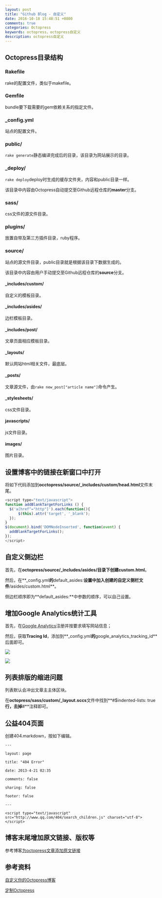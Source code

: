 ```yaml
---
layout: post
title: "Github Blog - 自定义"
date: 2016-10-18 15:48:51 +0800
comments: true
categories: Octopress
keywords: octopress，octopress自定义
description: octopress自定义
---
```


## Octopress目录结构

### Rakefile

rake的配置文件，类似于makefile。

### Gemfile

bundle要下载需要的gem依赖关系的指定文件。

<!--more-->

### _config.yml

站点的配置文件。

### public/

`rake generate`静态编译完成后的目录，该目录为网站展示的目录。

### _deploy/

`rake deploy`deploy时生成的缓存文件夹，内容和public目录一样。

该目录中内容由Octopress自动提交至Github远程仓库的**master**分支。

### sass/

css文件的源文件目录。

### plugins/

放置自带及第三方插件目录，ruby程序。

### source/

站点的源文件目录，public目录就是根据该目录下数据生成的。

该目录中内容由用户手动提交至Github远程仓库的**source**分支。

#### 		_includes/custom/

自定义的模板目录。

#### 		_includes/asides/

边栏模板目录。

#### 		_includes/post/

文章页面相应模板目录。

#### 	_layouts/

默认网站html相关文件，最底层。

#### 	_posts/

文章源文件，由`rake new_post["article name"]`命令产生。

#### 	_stylesheets/

css文件目录。

#### 	javascripts/

js文件目录。

#### 	images/

图片目录。

## 设置博客中的链接在新窗口中打开

将如下代码添加到**occtopress/source/_includes/custom/head.html**文件末尾。

```javascript
<script type="text/javascript">
function addBlankTargetForLinks () {
  $('a[href^="http"]').each(function(){
      $(this).attr('target', '_blank');
  });
}
$(document).bind('DOMNodeInserted', function(event) {
  addBlankTargetForLinks();
});
</script>
```

## 自定义侧边栏

首先，在**octopress/source/_includes/asides/**目录下创建**custom.html**。

然后，在**_config.yml**的**default_asides:**设置中加入创建的自定义侧栏文件**/asides/custom.html**。

侧边栏顺序即为**default_asides:**中参数的顺序，可以自己设置。

## 增加Google Analytics统计工具

首先，在[Google Analytics](https://analytics.google.com/analytics/web/)注册并按要求填写网站信息；

然后，获取**Tracing Id**，添加到**_config.yml**的**google_analytics_tracking_id**后面即可。

![](http://ofj92itlz.bkt.clouddn.com/GoogleAnalytics:trackingID1.jpeg)

![](http://ofj92itlz.bkt.clouddn.com/GoogleAnalytics:config1.jpeg)

## 列表排版的缩进问题

列表默认会冲出文章主主体区块。

在**octopress/sass/custom/_layout.sccs**文件中找到**#$indented-lists: true**行，去掉**#**注释即可。

## 公益404页面

创建404.markdown，按如下编辑。

```
---

layout: page

title: "404 Error"

date: 2013-4-21 02:35

comments: false

sharing: false

footer: false

---

<script type="text/javascript" src="http://www.qq.com/404/search_children.js" charset="utf-8"></script>
```

## 博客末尾增加原文链接、版权等

参考博客[为octopress文章添加原文链接](http://www.cnblogs.com/maoxiong/p/4298207.html)

## 参考资料

[自定义你的Octopress博客](http://foggry.com/blog/2014/04/28/custom-your-octopress-blog/)

[定制Octopress](http://blog.csdn.net/biaobiaoqi/article/details/9289563)



